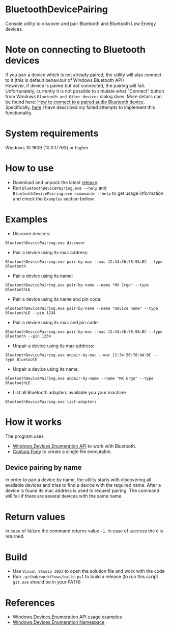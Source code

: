 # BluetoothDevicePairing
Console utility to discover and pair Bluetooth and Bluetooth Low Energy devices.

# Note on connecting to Bluetooth devices
If you pair a device which is not already paired, the utility will also connect to it (this is default behaviour of Windows Bluetooth API)<br>
However, if device is paired but not connected, the pairing will fail.<br>
Unfortunately, currently it is not possible to simulate what "Connect" button from Windows `Bluetooth and Other devices` dialog does.
More details can be found here: [How to connect to a paired audio Bluetooth device](https://stackoverflow.com/questions/62502414/how-to-connect-to-a-paired-audio-bluetooth-device-using-windows-uwp-api). Specifically, [here](https://github.com/inthehand/32feet/issues/132#issuecomment-1019786324) I have described my failed attempts to implement this functionality.<br>

# System requirements
Windows 10 1809 (10.0.17763) or higher

# How to use
* Download and unpack the latest [release](https://github.com/PolarGoose/BluetoothDevicePairing/releases).
* Run `BluetoothDevicePairing.exe --help` and `BluetoothDevicePairing.exe <command> --help` to get usage information and check the `Examples` section bellow.

# Examples
* Discover devices:
```
BluetoothDevicePairing.exe discover
```
* Pair a device using its mac address:
```
BluetoothDevicePairing.exe pair-by-mac --mac 12:34:56:78:9A:BC --type Bluetooth
```
* Pair a device using its name:
```
BluetoothDevicePairing.exe pair-by-name --name "MX Ergo" --type BluetoothLE
```
* Pair a device using its name and pin code:
```
BluetoothDevicePairing.exe pair-by-name --name "Device name" --type BluetoothLE --pin 1234
```
* Pair a device using its mac and pin code:
```
BluetoothDevicePairing.exe pair-by-mac --mac 12:34:56:78:9A:BC --type Bluetooth --pin 1234
```
* Unpair a device using its mac address:
```
BluetoothDevicePairing.exe unpair-by-mac --mac 12:34:56:78:9A:BC --type Bluetooth
```
* Unpair a device using its name:
```
BluetoothDevicePairing.exe unpair-by-name --name "MX Ergo" --type BluetoothLE
```
* List all Bluetooth adapters available you your machine
```
BluetoothDevicePairing.exe list-adapters
```

# How it works
The program uses
* [Windows.Devices.Enumeration API](https://docs.microsoft.com/en-us/uwp/api/Windows.Devices.Enumeration?redirectedfrom=MSDN&view=winrt-22000) to work with Bluetooth.
* [Costura Fody](https://github.com/Fody/Costura) to create a single file executable.

## Device pairing by name
In order to pair a device by name, the utility starts with discovering all available devices and tries to find a device with the required name. After a device is found its mac address is used to request pairing. The command will fail if there are several devices with the same name.

# Return values
In case of failure the command returns value `-1`. In case of success the `0` is returned.

# Build
* Use `Visual Studio 2022` to open the solution file and work with the code
* Run `.github/workflows/build.ps1` to build a release (to run this script `git.exe` should be in your PATH)

# References
* [Windows.Devices.Enumeration API usage examples](https://github.com/microsoft/Windows-universal-samples/tree/master/Samples/DeviceEnumerationAndPairing)
* [Windows.Devices.Enumeration Namespace](https://docs.microsoft.com/en-us/uwp/api/Windows.Devices.Enumeration)
